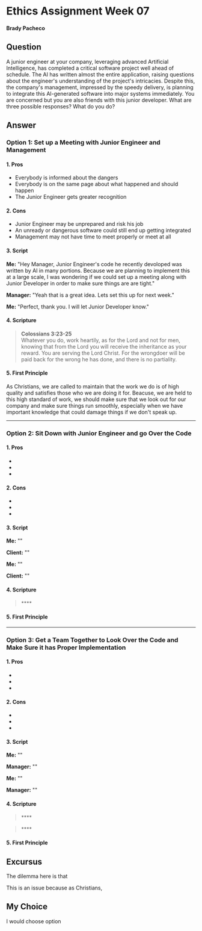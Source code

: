 # Ethics Assignment Week 07
#### Brady Pacheco

## Question
A junior engineer at your company, leveraging advanced Artificial Intelligence, has completed a critical software project well ahead of schedule. The AI has written almost the entire application, raising questions about the engineer's understanding of the project's intricacies. Despite this, the company's management, impressed by the speedy delivery, is planning to integrate this AI-generated software into major systems immediately. You are concerned but you are also friends with this junior developer. What are three possible responses? What do you do?

## Answer

### Option 1: Set up a Meeting with Junior Engineer and Management
#### 1. Pros

* Everybody is informed about the dangers
* Everybody is on the same page about what happened and should happen
* The Junior Engineer gets greater recognition

#### 2. Cons

* Junior Engineer may be unprepared and risk his job
* An unready or dangerous software could still end up getting integrated
* Management may not have time to meet properly or meet at all

#### 3. Script

**Me:** "Hey Manager, Junior Engineer's code he recently devoloped was written by AI in many portions. Because we are planning to implement this at a large scale, I was wondering if we could set up a meeting along with Junior Developer in order to make sure things are are tight."

**Manager:** "Yeah that is a great idea. Lets set this up for next week."

**Me:** "Perfect, thank you. I will let Junior Developer know."

#### 4. Scripture

> **Colossians 3:23-25** <br> Whatever you do, work heartily, as for the Lord and not for men, knowing that from the Lord you will receive the inheritance as your reward. You are serving the Lord Christ. For the wrongdoer will be paid back for the wrong he has done, and there is no partiality.

#### 5. First Principle
As Christians, we are called to maintain that the work we do is of high quality and satisfies those who we are doing it for. Beacuse, we are held to this high standard of work, we should make sure that we look out for our company and make sure things run smoothly, especially when we have important knowledge that could damage things if we don't speak up.

***

### Option 2: Sit Down with Junior Engineer and go Over the Code
#### 1. Pros

* 
* 
* 

#### 2. Cons

* 
* 
* 

#### 3. Script

**Me:** ""

**Client:** ""

**Me:** ""

**Client:** ""

#### 4. Scripture

> **** <br> 

#### 5. First Principle


***

### Option 3: Get a Team Together to Look Over the Code and Make Sure it has Proper Implementation
#### 1. Pros

* 
* 
* 

#### 2. Cons

* 
* 
* 

#### 3. Script

**Me:** ""

**Manager:** ""

**Me:** ""

**Manager:** ""

#### 4. Scripture

> **** <br> 

> **** <br> 

#### 5. First Principle


## Excursus

The dilemma here is that 

This is an issue because as Christians, 

## My Choice

I would choose option 
